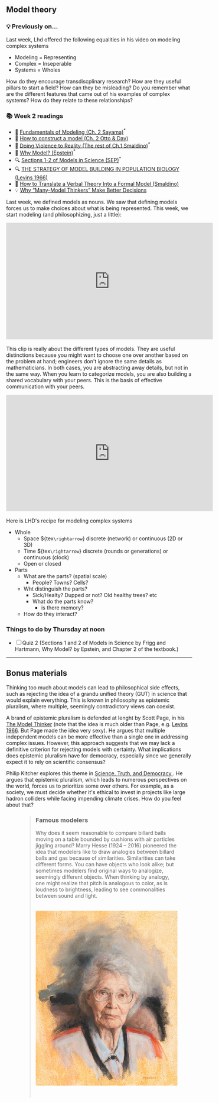 ## Model theory

<div class="flex-container">
  <div class="left-div callback">
    <h3>💡 Previously on...</h3>  
    <p>Last week, Lhd offered the following equalities in his video on modeling complex systems</p>
      <ul>
          <li>Modeling = Representing</li>
          <li>Complex = Inseperable</li>
          <li>Systems = Wholes</li>
      </ul> 
      <p>How do they encourage transdiscplinary research? How are they useful pillars to start a field? How can they be misleading? Do you remember what are the different features that came out of his examples of complex systems? How do they relate to these relationships?</p>
  </div>
  <div class="right-div reading-box">
    <h3>📚 Week 2 readings</h3>
    <ul class="reading-list">
      <li><span>📖</span> <a href="https://math.libretexts.org/Bookshelves/Scientific_Computing_Simulations_and_Modeling/Introduction_to_the_Modeling_and_Analysis_of_Complex_Systems_(Sayama)/02%3A_Fundamentals_of_Modeling" target="_blank">Fundamentals of Modeling  (Ch. 2 Sayama)</a><sup>*</sup></li>
      <li><span>📖</span> <a href="https://github.com/jstonge/2024Fall-MOCS/blob/main/docs/readings/OttoDay-2007-Ch2.pdf" target="_blank">How to construct a model (Ch. 2 Otto & Day)</a></li>
      <li><span>📖</span> <a href="https://github.com/jstonge/2024Fall-MOCS/blob/main/docs/readings/Smaldino-2023-ch1.pdf" target="_blank">Doing Violence to Reality (The rest of Ch.1 Smaldino)</a><sup>*</sup></li>
      <li><span>📄</span> <a href="https://www.cs.unm.edu/~joel/cs4all/WhyModel.pdf" target="_blank">Why Model? (Epstein)</a><sup>*</sup></li>
      <li><span>🔍</span> <a href="https://plato.stanford.edu/entries/models-science/" target="_blank">Sections 1-2 of Models in Science (SEP)</a><sup>*</sup></li>
      <li><span>🔍</span> <a href="https://www.jstor.org/stable/27836590" target="_blank">THE STRATEGY OF MODEL BUILDING IN POPULATION BIOLOGY (Levins 1966)</a></li>
      <li><span>📝</span> <a href="https://www2.psych.ubc.ca/~schaller/528ReadingsSmaldino2020.pdf" target="_blank">How to Translate a Verbal Theory Into a Formal Model (Smaldino)</a></li>
      <li><span>💡</span> <a href="https://hbr.org/2018/11/why-many-model-thinkers-make-better-decisions" target="_blank">Why “Many-Model Thinkers” Make Better Decisions</a></li>
    </ul>
  </div>
</div>

Last week, we defined models as nouns. We saw that defining models forces us to make choices about what is being represented. This week, we start modeling (and philosophizing, just a little):

<iframe src="https://streaming.uvm.edu/embed/49958/" width="560" height="315" frameborder="0" allowfullscreen></iframe>

This clip is really about the different types of models. They are useful distinctions because you might want to choose one over another based on the problem at hand; engineers don't ignore the same details as mathematicians. In both cases, you are abstracting away details, but not in the same way. When you learn to categorize models, you are also building a shared vocabulary with your peers. This is the basis of effective communication with your peers.

<iframe src="https://streaming.uvm.edu/embed/49959/" width="560" height="315" frameborder="0" allowfullscreen></iframe>

Here is LHD's recipe for modeling complex systems
  
  - Whole
    - Space ${tex`\rightarrow`} discrete (network) or continuous (2D or 3D)
    - Time ${tex`\rightarrow`} discrete (rounds or generations) or continuous (clock)
    - Open or closed
  - Parts
    - What are the parts? (spatial scale)
      - People? Towns? Cells?
    - Wht distinguish the parts?
      - Sick/Healty? Dupped or not? Old healthy trees? etc
      - What do the parts know? 
        - is there memory?
    - How do they interact?

<div class="callout-box">
  <h3>Things to do by Thursday at noon</h3>
  <ul class="checklist">
    <li><input type="checkbox" id="task1"><label for="task1">Quiz 2 (Sections 1 and 2 of Models in Science by Frigg and Hartmann, Why Model? by Epstein, and Chapter 2 of the textbook.)</label></li>
  </ul>
</div>

--- 

## Bonus materials

Thinking too much about models can lead to philosophical side effects, such as rejecting the idea of a grandu unified theory (GUT) in science that would explain everything. This is known in philosophy as epistemic pluralism, where multiple, seemingly contradictory views can coexist. 

A brand of epistemic pluralism is defended at lenght by Scott Page, in his [The Model Thinker](https://www.google.com/url?sa=t&source=web&rct=j&opi=89978449&url=https://www.basicbooks.com/titles/scott-e-page/the-model-thinker/9780465094639/&ved=2ahUKEwiOlZWq3pKIAxVGD1kFHREyFv0QFnoECEUQAQ&usg=AOvVaw3CKVi95uVUxB4dCAJL2SwO) (note that the idea is much older than Page, e.g. [Levins 1966](https://www.jstor.org/stable/27836590). But Page made the idea very sexy). He argues that multiple independent models can be more effective than a single one in addressing complex issues. However, this approach suggests that we may lack a definitive criterion for rejecting models with certainty. What implications does epistemic pluralism have for democracy, especially since we generally expect it to rely on scientific consensus?

Philip Kitcher explores this theme in [Science, Truth, and Democracy ](https://academic.oup.com/book/4724). He argues that epistemic pluralism, which leads to numerous perspectives on the world, forces us to prioritize some over others. For example, as a society, we must decide whether it's ethical to invest in projects like large hadron colliders while facing impending climate crises. How do you feel about that?

<figure class="quote">
  <blockquote>
  <h3>Famous modelers</h3>
  Why does it seem reasonable to compare billard balls moving on a table bounded by cushions with air particles jiggling around?
  Marry Hesse (1924 – 2016) pioneered the idea that modelers like to draw analogies between billard balls and gas because of similarities. Similarities can take different forms. You can have objects who look alike; but sometimes modelers find original ways to analogize, seemingly different objects. When thinking by analogy, one might realize that pitch is analogous to color, as is loudness to brightness, leading to see commonalities between sound and light. 
  <div class="container">
  <img src="./assets/mennim-mary-hesse.webp"></img>
  </div>
  <blockquote>
</figure>

<style>
  
  img {
    margin: 2rem;
  }

  .container {
    display: flex;
    align-items: center;
    justify-content: center;
  }

</style>
